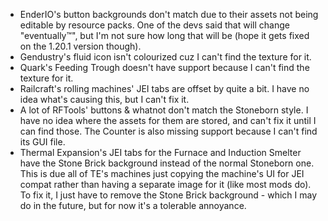 - EnderIO's button backgrounds don't match due to their assets not being editable by resource packs. One of the devs said that will change "eventually™", but I'm not sure how long that will be (hope it gets fixed on the 1.20.1 version though).
- Gendustry's fluid icon isn't colourized cuz I can't find the texture for it.
- Quark's Feeding Trough doesn't have support because I can't find the texture for it.
- Railcraft's rolling machines' JEI tabs are offset by quite a bit. I have no idea what's causing this, but I can't fix it.
- A lot of RFTools' buttons & whatnot don't match the Stoneborn style. I have no idea where the assets for them are stored, and can't fix it until I can find those. The Counter is also missing support because I can't find its GUI file.
- Thermal Expansion's JEI tabs for the Furnace and Induction Smelter have the Stone Brick background instead of the normal Stoneborn one. This is due all of TE's machines just copying the machine's UI for JEI compat rather than having a separate image for it (like most mods do). To fix it, I just have to remove the Stone Brick background - which I may do in the future, but for now it's a tolerable annoyance.
